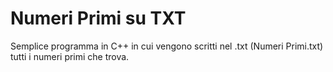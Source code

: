 # Numeri Primi su TXT
Semplice programma in C++ in cui vengono scritti nel .txt (Numeri Primi.txt) tutti i numeri primi che trova.
